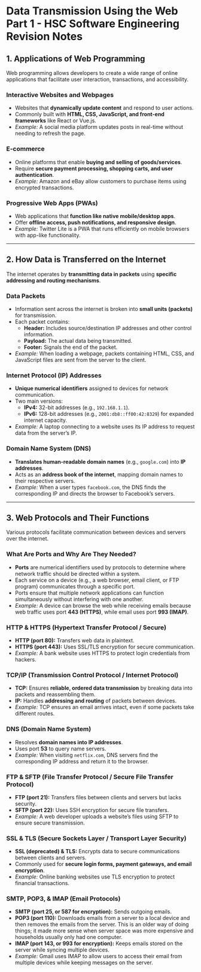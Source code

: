 # Data Transmission Using the Web Part 1 - HSC Software Engineering Revision Notes

## 1. Applications of Web Programming
Web programming allows developers to create a wide range of online applications that facilitate user interaction, transactions, and accessibility.

### Interactive Websites and Webpages
- Websites that **dynamically update content** and respond to user actions.
- Commonly built with **HTML, CSS, JavaScript, and front-end frameworks** like React or Vue.js.
- *Example:* A social media platform updates posts in real-time without needing to refresh the page.

### E-commerce
- Online platforms that enable **buying and selling of goods/services**.
- Require **secure payment processing, shopping carts, and user authentication**.
- *Example:* Amazon and eBay allow customers to purchase items using encrypted transactions.

### Progressive Web Apps (PWAs)
- Web applications that **function like native mobile/desktop apps**.
- Offer **offline access, push notifications, and responsive design**.
- *Example:* Twitter Lite is a PWA that runs efficiently on mobile browsers with app-like functionality.

---

## 2. How Data is Transferred on the Internet
The internet operates by **transmitting data in packets** using **specific addressing and routing mechanisms**.

### Data Packets
- Information sent across the internet is broken into **small units (packets)** for transmission.
- Each packet contains:
  - **Header:** Includes source/destination IP addresses and other control information.
  - **Payload:** The actual data being transmitted.
  - **Footer:** Signals the end of the packet.
- *Example:* When loading a webpage, packets containing HTML, CSS, and JavaScript files are sent from the server to the client.

### Internet Protocol (IP) Addresses
- **Unique numerical identifiers** assigned to devices for network communication.
- Two main versions:
  - **IPv4:** 32-bit addresses (e.g., `192.168.1.1`).
  - **IPv6:** 128-bit addresses (e.g., `2001:db8::ff00:42:8329`) for expanded internet capacity.
- *Example:* A laptop connecting to a website uses its IP address to request data from the server’s IP.

### Domain Name System (DNS)
- **Translates human-readable domain names** (e.g., `google.com`) into **IP addresses**.
- Acts as an **address book of the internet**, mapping domain names to their respective servers.
- *Example:* When a user types `facebook.com`, the DNS finds the corresponding IP and directs the browser to Facebook’s servers.

---

## 3. Web Protocols and Their Functions
Various protocols facilitate communication between devices and servers over the internet.

### What Are Ports and Why Are They Needed?
- **Ports** are numerical identifiers used by protocols to determine where network traffic should be directed within a system.
- Each service on a device (e.g., a web browser, email client, or FTP program) communicates through a specific port.
- Ports ensure that multiple network applications can function simultaneously without interfering with one another.
- *Example:* A device can browse the web while receiving emails because web traffic uses port **443 (HTTPS)**, while email uses port **993 (IMAP)**.

### HTTP & HTTPS (Hypertext Transfer Protocol / Secure)
- **HTTP (port 80):** Transfers web data in plaintext.
- **HTTPS (port 443):** Uses SSL/TLS encryption for secure communication.
- *Example:* A bank website uses HTTPS to protect login credentials from hackers.

### TCP/IP (Transmission Control Protocol / Internet Protocol)
- **TCP:** Ensures **reliable, ordered data transmission** by breaking data into packets and reassembling them.
- **IP:** Handles **addressing and routing** of packets between devices.
- *Example:* TCP ensures an email arrives intact, even if some packets take different routes.

### DNS (Domain Name System)
- Resolves **domain names into IP addresses**.
- Uses port **53** to query name servers.
- *Example:* When visiting `netflix.com`, DNS servers find the corresponding IP address and return it to the browser.

### FTP & SFTP (File Transfer Protocol / Secure File Transfer Protocol)
- **FTP (port 21):** Transfers files between clients and servers but lacks security.
- **SFTP (port 22):** Uses SSH encryption for secure file transfers.
- *Example:* A web developer uploads a website’s files using SFTP to ensure secure transmission.

### SSL & TLS (Secure Sockets Layer / Transport Layer Security)
- **SSL (deprecated) & TLS:** Encrypts data to secure communications between clients and servers.
- Commonly used for **secure login forms, payment gateways, and email encryption**.
- *Example:* Online banking websites use TLS encryption to protect financial transactions.

### SMTP, POP3, & IMAP (Email Protocols)
- **SMTP (port 25, or 587 for encryption):** Sends outgoing emails.
- **POP3 (port 110):** Downloads emails from a server to a local device and then removes the emails from the server. This is an older way of doing things; it made more sense when server space was more expensive and households usually only had one computer.
- **IMAP (port 143, or 993 for encryption):** Keeps emails stored on the server while syncing multiple devices.
- *Example:* Gmail uses IMAP to allow users to access their email from multiple devices while keeping messages on the server.